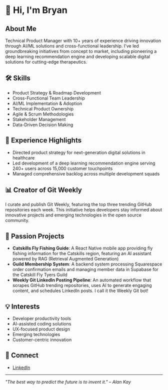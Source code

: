 # 👋 Hi, I'm Bryan

## About Me
Technical Product Manager with 10+ years of experience driving innovation through AI/ML solutions and cross-functional leadership. I've led groundbreaking initiatives from concept to market, including pioneering a deep learning recommendation engine and developing scalable digital solutions for cutting-edge therapeutics.

## 🛠️ Skills
- Product Strategy & Roadmap Development
- Cross-Functional Team Leadership
- AI/ML Implementation & Adoption
- Technical Product Ownership
- Agile & Scrum Methodologies
- Stakeholder Management
- Data-Driven Decision Making

## 🚀 Experience Highlights
- Directed product strategy for next-generation digital solutions in healthcare
- Led development of a deep learning recommendation engine serving 240+ users across 15,000 customer touchpoints
- Managed comprehensive backlog across multiple development squads

## 📊 Creator of Git Weekly
I curate and publish Git Weekly, featuring the top three trending GitHub repositories each week. This initiative helps developers stay informed about innovative projects and emerging technologies in the open source community.

## 🔭 Passion Projects
- **Catskills Fly Fishing Guide**: A React Native mobile app providing fly fishing information for the Catskills region, featuring an AI assistant powered by RAG (Retrieval Augmented Generation)
- **Guild Membership System**: A backend system processing Squarespace order confirmation emails and managing member data in Supabase for the Catskill Fly Tyers Guild
- **Weekly Git LinkedIn Posting Pipeline**: An automated workflow that scrapes GitHub trending repositories, uses AI to generate engaging content, and schedules LinkedIn posts. I call it the Weekly Git bot!

## 💡 Interests
- Developer productivity tools
- AI-assisted coding solutions
- UX-focused product design
- Emerging technologies
- Customer-centric innovation

## 🔗 Connect
- [LinkedIn](https://www.linkedin.com/in/bryan-lauth-b3814068/)

---

*"The best way to predict the future is to invent it." – Alan Kay*

<!--
**Bryan101025/Bryan101025** is a ✨ _special_ ✨ repository because its `README.md` (this file) appears on your GitHub profile.

Here are some ideas to get you started:

- 🔭 I’m currently working on ...
- 🌱 I’m currently learning ...
- 👯 I’m looking to collaborate on ...
- 🤔 I’m looking for help with ...
- 💬 Ask me about ...
- 📫 How to reach me: ...
- 😄 Pronouns: ...
- ⚡ Fun fact: ...
-->
